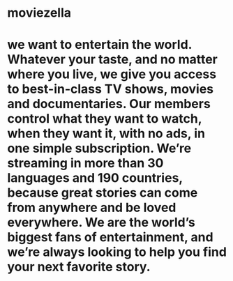 # moviezella


# we want to entertain the world. Whatever your taste, and no matter where you live, we give you access to best-in-class TV shows, movies and documentaries. Our members control what they want to watch, when they want it, with no ads, in one simple subscription. We’re streaming in more than 30 languages and 190 countries, because great stories can come from anywhere and be loved everywhere. We are the world’s biggest fans of entertainment, and we’re always looking to help you find your next favorite story.